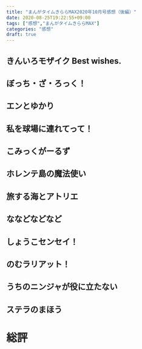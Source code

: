 ```yaml
---
title: "まんがタイムきららMAX2020年10月号感想（後編）"
date: 2020-08-25T19:22:55+09:00
tags: ["感想","まんがタイムきららMAX"]
categories: "感想"
draft: true
---
```


## きんいろモザイク Best wishes.


## ぼっち・ざ・ろっく！


## エンとゆかり


## 私を球場に連れてって！


## こみっくがーるず


## ホレンテ島の魔法使い


## 旅する海とアトリエ


## ななどなどなど


## しょうこセンセイ！


## のむラリアット！


## うちのニンジャが役に立たない


## ステラのまほう


# 総評

